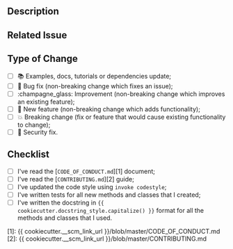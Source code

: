 ## Description

<!-- Add a more detailed description of the changes if needed. -->

## Related Issue

<!-- If your MR refers to a related issue, link it here. -->

## Type of Change

<!-- Mark with an `x` all the checkboxes that apply (like `[x]`) -->

- [ ] :books: Examples, docs, tutorials or dependencies update;
- [ ] :wrench: Bug fix (non-breaking change which fixes an issue);
- [ ] :champagne_glass: Improvement (non-breaking change which improves an existing feature);
- [ ] :rocket: New feature (non-breaking change which adds functionality);
- [ ] :boom: Breaking change (fix or feature that would cause existing functionality to change);
- [ ] :closed_lock_with_key: Security fix.

## Checklist

<!-- Mark with an `x` all the checkboxes that apply (like `[x]`) -->

- [ ] I've read the [`CODE_OF_CONDUCT.md`][1] document;
- [ ] I've read the [`CONTRIBUTING.md`][2] guide;
- [ ] I've updated the code style using `invoke codestyle`;
- [ ] I've written tests for all new methods and classes that I created;
- [ ] I've written the docstring in `{{ cookiecutter.docstring_style.capitalize() }}` format for all the methods and classes that I used.

[1]: {{ cookiecutter.__scm_link_url }}/blob/master/CODE_OF_CONDUCT.md
[2]: {{ cookiecutter.__scm_link_url }}/blob/master/CONTRIBUTING.md
